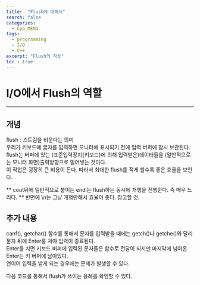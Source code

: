 ```yaml
---
title:  "Flush에 대해서"
search: false
categories: 
  - Cpp_MEMO
tags:
  - programming
  - I/O
  - C++
excerpt: "Flush의 작용"
toc : true
---
```


# I/O에서 Flush의 역할
___

## 개념
flush : 스트림을 비운다는 의미  
우리가 키보드에 글자를 입력하면 모니터에 표시되기 전에 입력 버퍼에 잠시 보관된다.  
flush는 버퍼에 있는 (표준입력장치{키보드}에 의해 입력받은)데이터들을 (알반적으로는 모니터 화면)출력방향으로 밀어넣는 것이다.  
이 작업은 굉장히 큰 비용이 든다. 따라서 최대한 flush를 적게 할수록 좋은 효율을 보인다.

** cout뒤에 일반적으로 붙이는 endl는 flush하는 동시에 개행을 진행한다. 즉 매우 느리다.
** 반면에 \n는 그냥 개행만해서 효율이 좋다. 참고할 것.

## 추가 내용  
canf(), getchar() 함수를 통해서 문자를 입력받을 때에는 getch()나 getche()와 달리 문자 뒤에 Enter를 쳐야 입력이 종료된다.  
Enter를 치면 키보드 버퍼에 입력된 문자들은 함수로 전달이 되지만 마지막에 넘어온 Enter는 키 버퍼에 남아있다.  
연이어 입력을 받게 되는 경우에는 문제가 발생할 수 있다.  


다음 코드를 통해서 flush가 쓰이는 용례를 확인할 수 있다.

<script src="https://gist.github.com/simple4logic/ab1585dc52ad778d9d73de21f75a31e4.js"></script>
